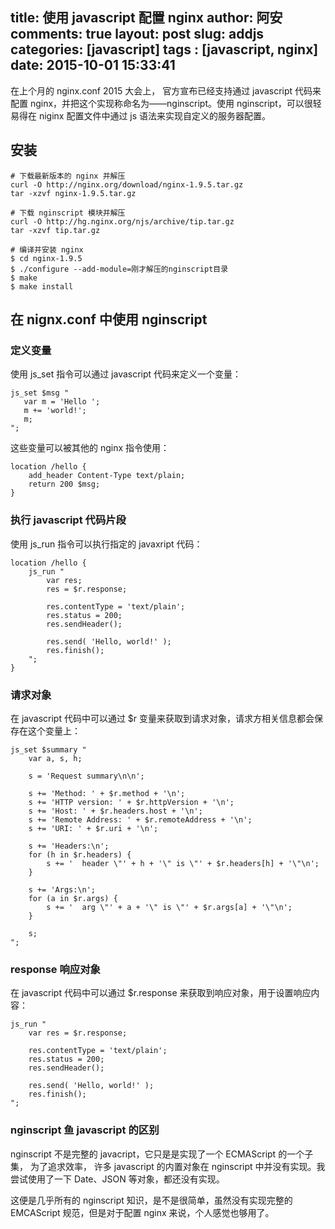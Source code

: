 title: 使用 javascript 配置 nginx
author: 阿安
comments: true
layout: post
slug: addjs
categories: [javascript]
tags : [javascript, nginx]
date: 2015-10-01 15:33:41
---

在上个月的 nginx.conf 2015 大会上， 官方宣布已经支持通过 javascript 代码来配置 nginx，并把这个实现称命名为——nginscript。使用 nginscript，可以很轻易得在 niginx 配置文件中通过 js 语法来实现自定义的服务器配置。

## 安装

    # 下载最新版本的 nginx 并解压
    curl -O http://nginx.org/download/nginx-1.9.5.tar.gz
    tar -xzvf nginx-1.9.5.tar.gz
    
    # 下载 nginscript 模块并解压
    curl -O http://hg.nginx.org/njs/archive/tip.tar.gz
    tar -xzvf tip.tar.gz
    
    # 编译并安装 nginx
    $ cd nginx-1.9.5
    $ ./configure --add-module=刚才解压的nginscript目录
    $ make
    $ make install
    
## 在 nignx.conf 中使用 nginscript   

### 定义变量

使用 js_set 指令可以通过 javascript 代码来定义一个变量：
    
    js_set $msg "
       var m = 'Hello ';
       m += 'world!';
       m;
    ";
    
这些变量可以被其他的 nginx 指令使用：
    
    location /hello {
        add_header Content-Type text/plain;
        return 200 $msg;
    }
    
### 执行 javascript 代码片段
    
使用 js_run 指令可以执行指定的 javaxript 代码：
    
    location /hello {
        js_run "
            var res;
            res = $r.response;
    
            res.contentType = 'text/plain';
            res.status = 200;
            res.sendHeader();
    
            res.send( 'Hello, world!' );
            res.finish();
        ";
    }
    
### 请求对象
    
在 javascript 代码中可以通过 $r 变量来获取到请求对象，请求方相关信息都会保存在这个变量上：
    
    js_set $summary "
        var a, s, h;

        s = 'Request summary\n\n';

        s += 'Method: ' + $r.method + '\n';
        s += 'HTTP version: ' + $r.httpVersion + '\n';
        s += 'Host: ' + $r.headers.host + '\n';
        s += 'Remote Address: ' + $r.remoteAddress + '\n';
        s += 'URI: ' + $r.uri + '\n';

        s += 'Headers:\n';
        for (h in $r.headers) {
            s += '  header \"' + h + '\" is \"' + $r.headers[h] + '\"\n';
        }

        s += 'Args:\n';
        for (a in $r.args) {
            s += '  arg \"' + a + '\" is \"' + $r.args[a] + '\"\n';
        }

        s;
    ";
    
### response 响应对象

在 javascript 代码中可以通过 $r.response 来获取到响应对象，用于设置响应内容：

    js_run "
        var res = $r.response;
    
        res.contentType = 'text/plain';
        res.status = 200;
        res.sendHeader();
    
        res.send( 'Hello, world!' );
        res.finish();
    ";
    
### nginscript 鱼 javascript 的区别
    
nginscript 不是完整的 javacript，它只是是实现了一个 ECMAScript 的一个子集， 为了追求效率， 许多 javascript 的内置对象在 nginscript 中并没有实现。我尝试使用了一下 Date、JSON 等对象，都还没有实现。

这便是几乎所有的 nginscript 知识，是不是很简单，虽然没有实现完整的 EMCAScript 规范，但是对于配置 nginx 来说，个人感觉也够用了。


    
    
    